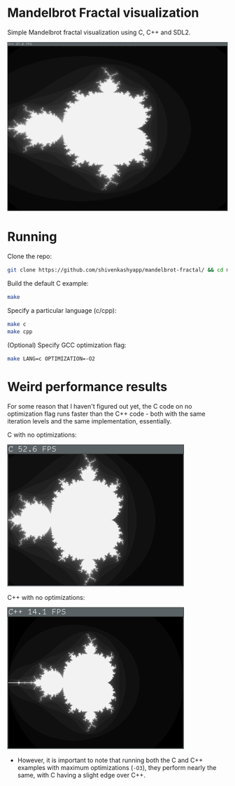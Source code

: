 # Mandelbrot Fractal visualization
Simple Mandelbrot fractal visualization using C, C++ and SDL2.

![C++ output](./screenshots/cpp.png?raw=true "`C++`")


# Running 
Clone the repo:
```zsh
git clone https://github.com/shivenkashyapp/mandelbrot-fractal/ && cd mandelbrot-fractal
```

Build the default C example:
```zsh
make
```

Specify a particular language (c/cpp):
```zsh
make c
make cpp
```

(Optional) Specify GCC optimization flag:
```zsh
make LANG=c OPTIMIZATION=-O2
```

# Weird performance results
For some reason that I haven't figured out yet, the C code on no optimization flag runs faster than the C++ code - both with the same iteration levels and the same implementation, essentially.

C with no optimizations:

![C-no-optimization](./screenshots/c-no-opt.png?raw=true "C with no optimizations")

C++ with no optimizations:

![Cpp-no-optimization](./screenshots/cpp-no-opt.png?raw=true "C++ with no optimizations")

* However, it is important to note that running both the C and C++ examples with maximum optimizations (`-O3`), they perform nearly the same, with C having a slight edge over C++. 
